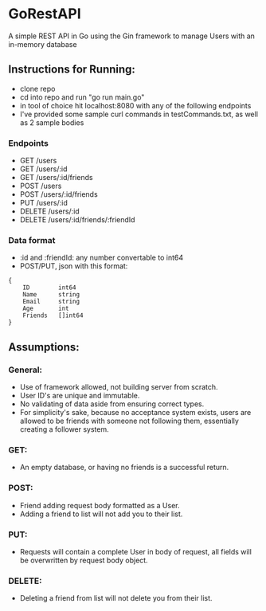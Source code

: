 # GoRestAPI
A simple REST API in Go using the Gin framework to manage Users with an in-memory database

## Instructions for Running:
  - clone repo
  - cd into repo and run "go run main.go"
  - in tool of choice hit localhost:8080 with any of the following endpoints
  - I've provided some sample curl commands in testCommands.txt, as well as 2 sample bodies

### Endpoints
  - GET     /users
  - GET     /users/:id
  - GET     /users/:id/friends
  - POST    /users
  - POST    /users/:id/friends
  - PUT     /users/:id
  - DELETE  /users/:id
  - DELETE  /users/:id/friends/:friendId

### Data format
  - :id and :friendId: any number convertable to int64
  - POST/PUT, json with this format:
```
{
    ID        int64 
    Name      string
    Email     string
    Age       int
    Friends   []int64
}
```
## Assumptions:
### General:
  - Use of framework allowed, not building server from scratch.
  - User ID's are unique and immutable.
  - No validating of data aside from ensuring correct types.
  - For simplicity's sake, because no acceptance system exists, users are allowed to be friends with someone not following them, essentially creating a follower system.
### GET:
  - An empty database, or having no friends is a successful return.
### POST:
  - Friend adding request body formatted as a User.
  - Adding a friend to list will not add you to their list.
### PUT:
  - Requests will contain a complete User in body of request, all fields will be overwritten by request body object.
### DELETE:
  - Deleting a friend from list will not delete you from their list.

